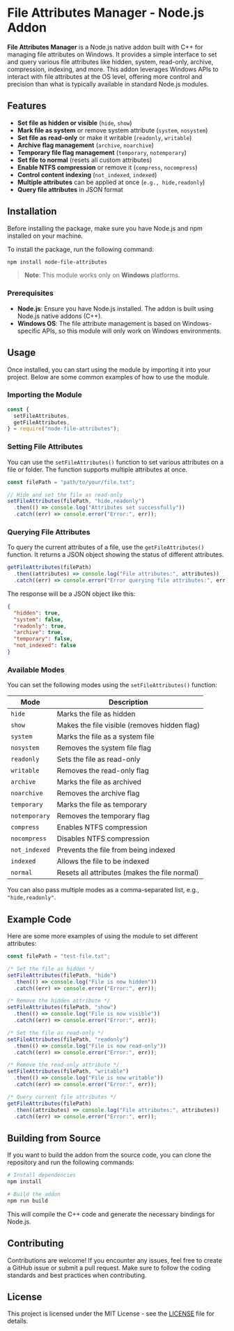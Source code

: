 # File Attributes Manager - Node.js Addon

**File Attributes Manager** is a Node.js native addon built with C++ for managing file attributes on Windows. It provides a simple interface to set and query various file attributes like hidden, system, read-only, archive, compression, indexing, and more. This addon leverages Windows APIs to interact with file attributes at the OS level, offering more control and precision than what is typically available in standard Node.js modules.

## Features

- **Set file as hidden or visible** (`hide`, `show`)
- **Mark file as system** or remove system attribute (`system`, `nosystem`)
- **Set file as read-only** or make it writable (`readonly`, `writable`)
- **Archive flag management** (`archive`, `noarchive`)
- **Temporary file flag management** (`temporary`, `notemporary`)
- **Set file to normal** (resets all custom attributes)
- **Enable NTFS compression** or remove it (`compress`, `nocompress`)
- **Control content indexing** (`not_indexed`, `indexed`)
- **Multiple attributes** can be applied at once (`e.g., hide,readonly`)
- **Query file attributes** in JSON format

## Installation

Before installing the package, make sure you have Node.js and npm installed on your machine.

To install the package, run the following command:

```bash
npm install node-file-attributes
```

> **Note**: This module works only on **Windows** platforms.

### Prerequisites

- **Node.js**: Ensure you have Node.js installed. The addon is built using Node.js native addons (C++).
- **Windows OS**: The file attribute management is based on Windows-specific APIs, so this module will only work on Windows environments.

## Usage

Once installed, you can start using the module by importing it into your project. Below are some common examples of how to use the module.

### Importing the Module

```javascript
const {
  setFileAttributes,
  getFileAttributes,
} = require("node-file-attributes");
```

### Setting File Attributes

You can use the `setFileAttributes()` function to set various attributes on a file or folder. The function supports multiple attributes at once.

```javascript
const filePath = "path/to/your/file.txt";

// Hide and set the file as read-only
setFileAttributes(filePath, "hide,readonly")
  .then(() => console.log("Attributes set successfully"))
  .catch((err) => console.error("Error:", err));
```

### Querying File Attributes

To query the current attributes of a file, use the `getFileAttributes()` function. It returns a JSON object showing the status of different attributes.

```javascript
getFileAttributes(filePath)
  .then((attributes) => console.log("File attributes:", attributes))
  .catch((err) => console.error("Error querying file attributes:", err));
```

The response will be a JSON object like this:

```json
{
  "hidden": true,
  "system": false,
  "readonly": true,
  "archive": true,
  "temporary": false,
  "not_indexed": false
}
```

### Available Modes

You can set the following modes using the `setFileAttributes()` function:

| Mode          | Description                                   |
| ------------- | --------------------------------------------- |
| `hide`        | Marks the file as hidden                      |
| `show`        | Makes the file visible (removes hidden flag)  |
| `system`      | Marks the file as a system file               |
| `nosystem`    | Removes the system file flag                  |
| `readonly`    | Sets the file as read-only                    |
| `writable`    | Removes the read-only flag                    |
| `archive`     | Marks the file as archived                    |
| `noarchive`   | Removes the archive flag                      |
| `temporary`   | Marks the file as temporary                   |
| `notemporary` | Removes the temporary flag                    |
| `compress`    | Enables NTFS compression                      |
| `nocompress`  | Disables NTFS compression                     |
| `not_indexed` | Prevents the file from being indexed          |
| `indexed`     | Allows the file to be indexed                 |
| `normal`      | Resets all attributes (makes the file normal) |

You can also pass multiple modes as a comma-separated list, e.g., `"hide,readonly"`.

## Example Code

Here are some more examples of using the module to set different attributes:

```javascript
const filePath = "test-file.txt";

/* Set the file as hidden */
setFileAttributes(filePath, "hide")
  .then(() => console.log("File is now hidden"))
  .catch((err) => console.error("Error:", err));

/* Remove the hidden attribute */
setFileAttributes(filePath, "show")
  .then(() => console.log("File is now visible"))
  .catch((err) => console.error("Error:", err));

/* Set the file as read-only */
setFileAttributes(filePath, "readonly")
  .then(() => console.log("File is now read-only"))
  .catch((err) => console.error("Error:", err));

/* Remove the read-only attribute */
setFileAttributes(filePath, "writable")
  .then(() => console.log("File is now writable"))
  .catch((err) => console.error("Error:", err));

/* Query current file attributes */
getFileAttributes(filePath)
  .then((attributes) => console.log("File attributes:", attributes))
  .catch((err) => console.error("Error:", err));
```

## Building from Source

If you want to build the addon from the source code, you can clone the repository and run the following commands:

```bash
# Install dependencies
npm install

# Build the addon
npm run build
```

This will compile the C++ code and generate the necessary bindings for Node.js.

## Contributing

Contributions are welcome! If you encounter any issues, feel free to create a GitHub issue or submit a pull request. Make sure to follow the coding standards and best practices when contributing.

## License

This project is licensed under the MIT License - see the [LICENSE](LICENSE) file for details.
